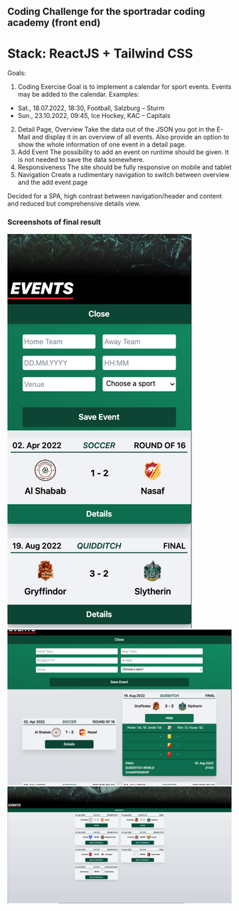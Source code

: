 ## Coding Challenge for the sportradar coding academy (front end)

# Stack: ReactJS + Tailwind CSS

Goals:
1. Coding Exercise
Goal is to implement a calendar for sport events. Events may be added to the calendar.
Examples:
- Sat., 18.07.2022, 18:30, Football, Salzburg – Sturm
- Sun., 23.10.2022, 09:45, Ice Hockey, KAC – Capitals
2. Detail Page, Overview
Take the data out of the JSON you got in the E-Mail and display it in an overview of all events.
Also provide an option to show the whole information of one event in a detail page.
3. Add Event
The possibility to add an event on runtime should be given. It is not needed to save the data
somewhere.
4. Responsiveness
The site should be fully responsive on mobile and tablet
5. Navigation
Create a rudimentary navigation to switch between overview and the add event page

Decided for a SPA, high contrast between navigation/header and content and reduced but comprehensive details view.

### Screenshots of final result

![mobile view example](./public/readmeImages/mobile.png)
![tablet view example](./public/readmeImages/tablet.png)
![view example on big screens](./public/readmeImages/big-screen.png)
